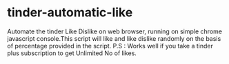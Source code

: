 # tinder-automatic-like
Automate the tinder Like Dislike on web browser, running on simple chrome javascript console.This script will like and like dislike randomly on the basis of percentage provided in the script. P.S : Works well if you take a tinder plus subscription to get Unlimited No of likes.
